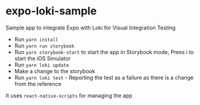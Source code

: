 # expo-loki-sample
Sample app to integrate Expo with Loki for Visual Integration Testing

* Run `yarn install`
* Run `yarn run storybook`
* Run `yarn storybook-start` to start the app in Storybook mode, Press i to start the iOS Simulator
* Run `yarn loki update`
* Make a change to the storybook
* Run `yarn loki test` - Reporting the test as a failure as there is a change from the reference

It uses `react-native-scripts` for managing the app
